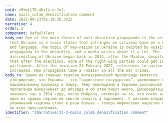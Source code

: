 ```yaml
---
uuid: zMtmjLTR-4HxIs-n-JnJ-
name: nazis_colab_denazification comment
date: 2022-09-23T02:19:38.343Z
narrative: 4
order: 2
component: DefaultText
body_en: One of the main theses of anti-ukrainian propaganda is the assertion
  that Ukraine is a «nazi state» that infringes on citizens base on a national
  and language. The topic of neo-nazism in Ukraine is twisted by Russian
  propaganda to the absurdity, and a media writes about it a lot. The
  discrediting of Ukraine began back in 2014, after the Maidan, despite the fact
  that after the elections, none of the right-wing parties could get into
  parliament. After the invasion 24 Febrary 2022, references to nazism have
  increased. Now propaganda lame a «nazis» on all the war crimes.
body_ru: Одним из главных тезисов антиукраинской пропаганды является
  утверждение, что Украина – это “нацистское государство”, ущемляющее граждан по
  национальному признаку и языку. Тему неонацизма в Украине российская
  пропаганда выкручивает до абсурда и об этом пишут много. Дискредитация Украины
  началась еще в 2014 году, после Майдана, несмотря на то, что после выборов ни
  одна из правых партий не смогли попасть в парламент. С началом вторжения 2022
  упоминаний нацизма стало в разы больше – теперь мифических нацистов обвиняют
  во всех преступлениях.
identifier: "[Narrative:3]-2-nazis_colab_denazification comment"
---
```

